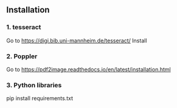 
## Installation

### 1. tesseract
Go to https://digi.bib.uni-mannheim.de/tesseract/
Install

### 2. Poppler
Go to https://pdf2image.readthedocs.io/en/latest/installation.html

### 3. Python libraries
pip install requirements.txt
